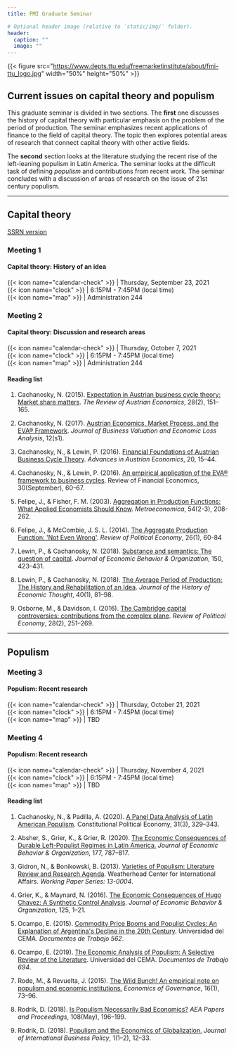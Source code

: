 ```yaml
---
title: FMI Graduate Seminar

# Optional header image (relative to `static/img/` folder).
header:
  caption: ""
  image: ""
---
```


{{< figure src="https://www.depts.ttu.edu/freemarketinstitute/about/fmi-ttu_logo.jpg" width="50%" height="50%" >}}

## Current issues on capital theory and populism

This graduate seminar is divided in two sections. The **first** one discusses the history of capital theory with particular emphasis on the problem of the period of production. The seminar emphasizes recent applications of finance to the field of capital theory. The topic then explores potential areas of research that connect capital theory with other active fields.

The **second** section looks at the literature studying the recent rise of the left-leaning populism in Latin America. The seminar looks at the difficult task of defining *populism* and contributions from recent work. The seminar concludes with a discussion of areas of research on the issue of 21st century populism.

---

## Capital theory

<a href="https://www.ncachanosky.com/slides/fmi/capital_theory/" class="fancy-button-blue">SSRN version</a>

### Meeting 1

#### Capital theory: History of an idea

{{< icon name="calendar-check" >}} | Thursday, September 23, 2021  
{{< icon name="clock"          >}} | 6:15PM - 7:45PM (local time)  
{{< icon name="map"            >}} | Administration 244

### Meeting 2

#### Capital theory: Discussion and research areas

{{< icon name="calendar-check" >}} | Thursday, October 7, 2021  
{{< icon name="clock"          >}} | 6:15PM - 7:45PM (local time)  
{{< icon name="map"            >}} | Administration 244

#### Reading list

1. Cachanosky, N. (2015). [Expectation in Austrian business cycle theory: Market share matters](Cachanosky,%20N.%20-%202015%20-%20Expectations%20in%20Austrian%20Business%20Cycle%20Theory%20(Market%20Share%20Matters)%20[Author]%20(.).pdf). *The Review of Austrian Economics*, 28(2), 151–165.

2. Cachanosky, N. (2017). [Austrian Economics, Market Process, and the EVA® Framework](Cachanosky,%20N.%20-%202017%20-%20Austrian%20Economics,%20Market%20Process,%20and%20the%20EVA%20Framework.pdf). *Journal of Business Valuation and Economic Loss Analysis*, 12(s1).
   
3. Cachanosky, N., & Lewin, P. (2016). [Financial Foundations of Austrian Business Cycle Theory](Cachanosky,%20N.%20-%202016%20-%20Financial%20Foundations%20of%20Austrian%20Business%20Cycle%20Theory.pdf). *Advances in Austrian Economics*, 20, 15–44.

4. Cachanosky, N., & Lewin, P. (2016). [An empirical application of the EVA® framework to business cycles](Cachanosky,%20N.%20-%202016%20-%20An%20Empirical%20Application%20of%20the%20EVA(R)%20Framework%20to%20Business%20Cycles.pdf). Review of Financial Economics, 30(September), 60–67.

5. Felipe, J., & Fisher, F. M. (2003). [Aggregation in Production Functions: What Applied Economists Should Know](Felipe,%20Jesus%20-%202003%20-%20Aggregation%20in%20Production%20Functions%20(What%20Applied%20Economist%20Should%20Know)%20(.).pdf). *Metroeconomica*, 54(2-3), 208-262.

6. Felipe, J., & McCombie, J. S. L. (2014). [The Aggregate Production Function: 'Not Even Wrong'](Felipe,%20Jesus%20-%202014%20-%20The%20Aggregate%20Production%20Function%20(Not%20Even%20Wrong)%20(.).pdf). *Review of Political Economy*, 26(1), 60-84

7. Lewin, P., & Cachanosky, N. (2018). [Substance and semantics: The question of capital](Cachanosky,%20N.%20-%202018%20-%20Substance%20and%20Semantics%20(The%20Question%20of%20Capital).pdf). *Journal of Economic Behavior & Organization*, 150, 423–431.

8. Lewin, P., & Cachanosky, N. (2018). [The Average Period of Production: The History and Rehabilitation of an Idea](Cachanosky,%20N.%20-%202018%20-%20The%20Average%20Period%20of%20Production%20(The%20History%20and%20Rehabilitation%20of%20an%20Idea).pdf). *Journal of the History of Economic Thought*, 40(1), 81–98.

9. Osborne, M., & Davidson, I. (2016). [The Cambridge capital controversies: contributions from the complex plane](Osborne,%20Michael.%20-%202016%20-%20The%20Cambridge%20Capital%20Controversies.pdf). *Review of Political Economy*, 28(2), 251–269.

---

## Populism

### Meeting 3

#### Populism: Recent research

{{< icon name="calendar-check" >}} | Thursday, October 21, 2021  
{{< icon name="clock"          >}} | 6:15PM - 7:45PM (local time)  
{{< icon name="map"            >}} | TBD

### Meeting 4

#### Populism: Recent research

{{< icon name="calendar-check" >}} | Thursday, November 4, 2021  
{{< icon name="clock"          >}} | 6:15PM - 7:45PM (local time)  
{{< icon name="map"            >}} | TBD

#### Reading list

1. Cachanosky, N., & Padilla, A. (2020). [A Panel Data Analysis of Latin American Populism](Cachanosky,%20N.%20-%202020%20-%20A%20Panel%20Data%20Analysis%20of%20Latin%20American%20Populism.pdf). Constitutional Political Economy, 31(3), 329–343.

2. Absher, S., Grier, K., & Grier, R. (2020). [The Economic Consequences of Durable Left-Populist Regimes in Latin America.](Grier,%20Kevin%20-%202020%20-%20The%20Economic%20Consequences%20of%20Durable%20Left-Populist%20Regimes%20in%20Latin%20America.pdf) *Journal of Economic Behavior & Organization*, 177, 787–817.

3. Gidron, N., & Bonikowski, B. (2013). [Varieties of Populism: Literature Review and Research Agenda](Gidron,%20Noam%20-%202013%20-%20Varieties%20of%20Populism%20(Lit%20Review%20and%20Research%20Agenda)%20(.).pdf). Weatherhead Center for International Affairs. *Working Paper Series: 13-0004*.

4. Grier, K., & Maynard, N. (2016). [The Economic Consequences of Hugo Chavez: A Synthetic Control Analysis](Grier,%20Kevin%20-%202016%20-%20The%20Economic%20Consequences%20of%20Hugo%20Chavez%20(A%20Synthetic%20Control%20Analysis)%20(.).pdf). *Journal of Economic Behavior & Organization*, 125, 1–21.

5. Ocampo, E. (2015). [Commodity Price Booms and Populist Cycles: An Explanation of Argentina's Decline in the 20th Century](Ocampo,%20Emilio%20-%202015%20-%20Commodity%20Price%20Booms%20and%20Populist%20Cycles%20(An%20Explanation%20of%20Argentina's%20Decline%20in%20the%2020th%20Century).pdf). Universidad del CEMA. *Documentos de Trabajo 562*.

6. Ocampo, E. (2019). [The Economic Analysis of Populism: A Selective Review of the Literature](Ocampo,%20Emilio%20-%202019%20-%20The%20Economic%20Analysis%20of%20Populism%20(A%20Selective%20Review%20of%20the%20Literature).pdf). Universidad del CEMA. *Documentos de Trabajo 694*.

7. Rode, M., & Revuelta, J. (2015). [The Wild Bunch! An empirical note on populism and economic institutions.](Rode,%20Martin%20-%202015%20-%20The%20Wild%20Bunch%20(An%20Empirical%20Note%20on%20Populism%20and%20Economic%20Institutions).pdf) *Economics of Governance*, 16(1), 73–96.

8. Rodrik, D. (2018). [Is Populism Necessarily Bad Economics?](Rodrick,%20Dani%20-%202018%20-%20Is%20Populism%20Necessary%20Bad%20Economics%20(.).pdf) *AEA Papers and Proceedings*, 108(May), 196–199.

9. Rodrik, D. (2018). [Populism and the Economics of Globalization.](Rodrick,%20Dani%20-%202018%20-%20Populism%20and%20the%20Economics%20of%20Globalization%20(.).pdf) *Journal of International Business Policy*, 1(1–2), 12–33.